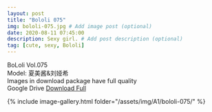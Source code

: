 ```yaml
---
layout: post
title: "Bololi 075"
img: bololi-075.jpg # Add image post (optional)
date: 2020-08-11 07:45:00
description: Sexy girl. # Add post description (optional)
tag: [cute, sexy, Bololi]
---
```

BoLoli Vol.075  
Model: 夏美酱&刘娅希                                             
Images in download package have full quality                    
Google Drive [Download Full](http://gestyy.com/ewHQKA)

{% include image-gallery.html folder="/assets/img/A1/bololi-075/" %}
